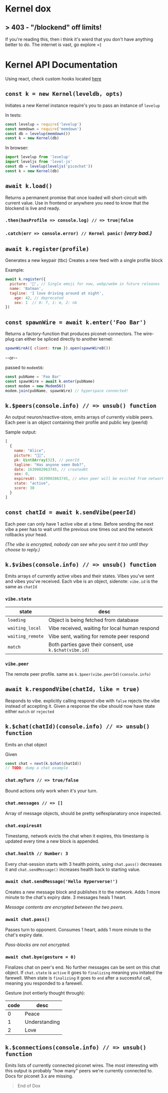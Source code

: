 # Kernel dox

## > 403 - "/blockend" off limits!

If you're reading this, then i think it's wierd that you don't have anything better to do.
The internet is vast, go explore =)

# Kernel API Documentation

Using react, check custom hooks located [here](/src/frontend/db.js)

## `const k = new Kernel(leveldb, opts)`
Initiates a new Kernel instance require's you to pass an instance of `levelup`

In tests:
```js
const levelup = require('levelup')
const memdown = require('memdown')
const db = levelup(memdown())
const k = new Kernel(db)
```

In browser:
```js
import levelup from 'levelup'
import leveljs from 'level-js'
const db = levelup(leveljs('picochat'))
const k = new Kernel(db)
```

## `await k.load()`
Returns a permanent promise that once loaded will short-circuit with current value.
Use in frontend or anywhere you need to know that the blockend is live and ready.

### `.then(hasProfile => console.log) // => true|false`
### `.catch(err => console.error) // Kernel panic!` _(very bad.)_

## `await k.register(profile)`
Generates a new keypair (tbc)
Creates a new feed with a single profile block

Example:
```js
await k.register({
  picture: '🦇', // Single emoji for now, webp/webm in future releases
  name: 'Batman',
  tagline: 'I love driving around at night',
	age: 42, // deprecated
	sex: 1  // 0: f, 1: m, 2: nb
})
```

## `const spawnWire = await k.enter('Foo Bar')`
Returns a factory-function that produces piconet-connectors.
The wire-plug can either be spliced directly to another kernel:

```js
spawnWireA({ client: true }).open(spawnWireB())
```
--or--

passed to `modem56`:

```js
const pubName = 'Foo Bar'
const spawnWire = await k.enter(pubName)
const modem = new Modem56()
modem.join(pubName, spawnWire) // hyperspace connected!
```

## `k.$peers(console.info) // => unsub() function`
An output neuron/reactive-store, emits arrays of currently
visible peers. Each peer is an object containing their
profile and public key (peerId)

Sample output:
```js
[
  {
    name: "Alice",
    picture: "👩‍🔬",
    pk: Uint8Array(32), // peerId
    tagline: "Has anyone seen Bob?",
    date: 1639002063745, // createdAt
    sex: 0,
    expiresAt: 1639003863745, // when peer will be evicted from network.
    state: "active",
    score: 30
  }
]
```

## `const chatId = await k.sendVibe(peerId)`

Each peer can only have 1 active vibe at a time.
Before sending the next vibe a peer has to wait until
the previous one times out and the network rollbacks your head.

_(The vibe is encrypted, nobody can see who you sent it too until
they choose to reply.)_

## `k.$vibes(console.info) // => unsub() function`

Emits arrays of currently active vibes and their states.
Vibes you've sent and vibes you've received.
Each vibe is an object, sidenote: `vibe.id` is the same as `chatId`

### `vibe.state`

|state|desc|
|--|--|
|`loading`|Object is being fetched from database|
|`waiting_local`| Vibe received, waiting for local human respond|
|`waiting_remote`| Vibe sent, waiting for remote peer respond|
|`match`|Both parties gave their consent, use `k.$chat(vibe.id)`

### `vibe.peer`
The remote peer profile. same as `k.$peer(vibe.peerId)(console.info)`

## `await k.respondVibe(chatId, like = true)`
Responds to vibe. explicitly calling respond vibe with `false` rejects the vibe instead of accepting it.
Given a response the vibe should now have state either `match` or `rejected`

## `k.$chat(chatId)(console.info) // => unsub() function`

Emits an chat object

Given
```js
const chat = next(k.$chat(chatId))
// TODO: dump a chat example
```

### `chat.myTurn // => true/false`
Bound actions only work when it's your turn.

### `chat.messages // => []`
Array of message objects, should be pretty selfexplanatory once inspected.

### `chat.expiresAt`
Timestamp, network evicts the chat when it expires,
this timestamp is updated every time a new block is appended.

### `chat.health // Number: 3`
Every chat-session starts with 3 health points, using `chat.pass()` decreases it
and `chat.sendMessage()` increases health back to starting value.

### `await chat.sendMessage('Hello Hyperverse!')`
Creates a new message block and publishes it to the network.
Adds 1 more minute to the chat's expiry date.
3 messages heals 1 heart.

_Message contents are encrypted between the two peers._

### `await chat.pass()`
Passes turn to opponent.
Consumes 1 heart, adds 1 more minute to the chat's expiry date.

_Pass-blocks are not encrypted._

### `await chat.bye(gesture = 0)`
Finalizes chat on peer's end. No further messages can be sent on this chat object.
If `chat.state` is `active` it goes to `finalizing` meaning you initated the farewell.
When state is `finalizing` it goes to `end` after a successful call, meaning you responded to a farewell.

Gesture (not entierly thought through):

|code|desc|
|--|--|
|0|Peace|
|1|Understanding|
|2|Love|

## `k.$connections(console.info) // => unsub() function`
Emits lists of currently connected piconet wires.
The most interesting with this output is probably "how many" peers we're currently
connected to. Docs for piconet 3.x are missing.

> End of Dox
